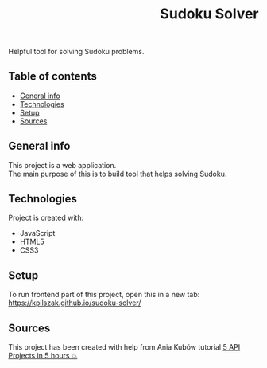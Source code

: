 <h1 align="right">Sudoku Solver</h1><br>

Helpful tool for solving Sudoku problems.

## Table of contents
* [General info](#general-info)
* [Technologies](#technologies)
* [Setup](#setup)
* [Sources](#sources)

## General info
This project is a web application.  
The main purpose of this is to build tool that helps solving Sudoku.        
	
## Technologies
Project is created with:
* JavaScript
* HTML5
* CSS3  

## Setup
To run frontend part of this project, open this in a new tab: <a href="https://kpilszak.github.io/sudoku-solver/">https://kpilszak.github.io/sudoku-solver/</a>

## Sources
This project has been created with help from Ania Kubów tutorial <a href="https://www.youtube.com/watch?v=WDwhJNbWka0">5 API Projects in 5 hours 💥
